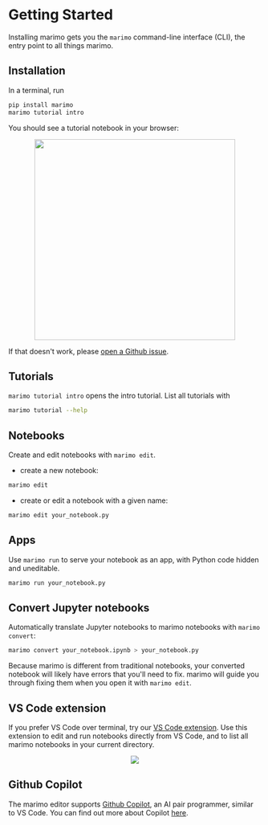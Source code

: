 # Getting Started

Installing marimo gets you the `marimo` command-line interface (CLI), the entry point to all things marimo.

## Installation

In a terminal, run

```bash
pip install marimo
marimo tutorial intro
```

You should see a tutorial notebook in your browser:

<div align="center">
<img src="https://github.com/marimo-team/marimo/blob/main/docs/_static/intro_tutorial.gif" width="400px" />
</div>

If that doesn't work, please [open a Github issue](https://github.com/marimo-team/marimo/issues).

## Tutorials

`marimo tutorial intro` opens the intro tutorial. List all tutorials with

```bash
marimo tutorial --help
```

## Notebooks

Create and edit notebooks with `marimo edit`.

- create a new notebook:

```bash
marimo edit
```

- create or edit a notebook with a given name:

```bash
marimo edit your_notebook.py
```

## Apps

Use `marimo run` to serve your notebook as an app, with Python code hidden and
uneditable.

```bash
marimo run your_notebook.py
```

## Convert Jupyter notebooks

Automatically translate Jupyter notebooks to marimo notebooks with `marimo convert`:

```bash
marimo convert your_notebook.ipynb > your_notebook.py
```

Because marimo is different from traditional notebooks, your converted
notebook will likely have errors that you'll need to fix. marimo
will guide you through fixing them when you open it with `marimo edit`.

## VS Code extension

If you prefer VS Code over terminal, try our
[VS Code extension](https://marketplace.visualstudio.com/items?itemName=marimo-team.vscode-marimo).
Use this extension to edit and run notebooks directly from VS Code, and to list
all marimo notebooks in your current directory.

<div align="center">
<figure>
<img src="/_static/vscode-marimo.png"/>
</figure>
</div>

## Github Copilot

The marimo editor supports [Github Copilot](https://copilot.github.com/), an AI pair programmer, similar to VS Code. You can find out more about Copilot [here](https://copilot.github.com/).
